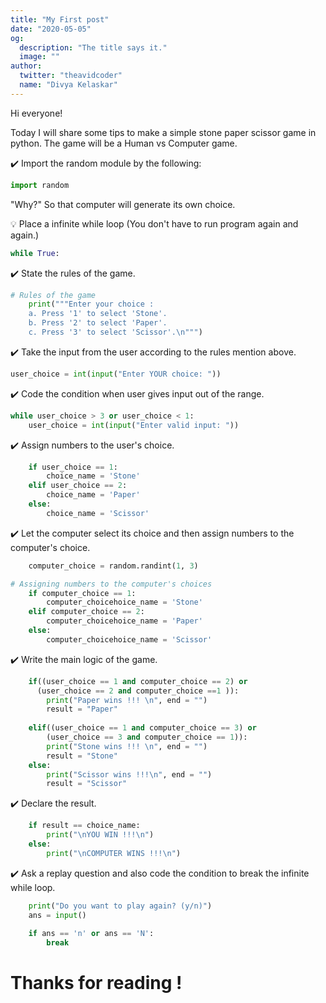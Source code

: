 ```yaml
---
title: "My First post"
date: "2020-05-05"
og:
  description: "The title says it."
  image: ""
author:
  twitter: "theavidcoder"
  name: "Divya Kelaskar"
---
```

Hi everyone!

Today I will share some tips to make a simple stone paper scissor game in python. The game will be a Human vs Computer game.

✔️ Import the random module by the following:
```python 
import random 
```
"Why?"
So that computer will generate its own choice.

💡 Place a infinite while loop (You don't have to run program  again and again.)
```python 
while True:
```
✔️ State the rules of the game.
```python 
# Rules of the game   
    print("""Enter your choice : 
    a. Press '1' to select 'Stone'. 
    b. Press '2' to select 'Paper'.
    c. Press '3' to select 'Scissor'.\n""")  
```
✔️ Take the input from the user according to the rules mention above.
```python 
user_choice = int(input("Enter YOUR choice: ")) 
```
✔️ Code the condition when user gives input out of the range.
```python 
while user_choice > 3 or user_choice < 1:
    user_choice = int(input("Enter valid input: ")) 
```
✔️ Assign numbers to the user's choice.
```python 
    if user_choice == 1: 
        choice_name = 'Stone'
    elif user_choice == 2: 
        choice_name = 'Paper'
    else: 
        choice_name = 'Scissor'
```
✔️ Let the computer select its choice and then assign numbers to the computer's choice.
```python
    computer_choice = random.randint(1, 3)  

# Assigning numbers to the computer's choices
    if computer_choice == 1: 
        computer_choicehoice_name = 'Stone'
    elif computer_choice == 2: 
        computer_choicehoice_name = 'Paper'
    else: 
        computer_choicehoice_name = 'Scissor'
```
✔️ Write the main logic of the game.
```python 
    if((user_choice == 1 and computer_choice == 2) or
      (user_choice == 2 and computer_choice ==1 )): 
        print("Paper wins !!! \n", end = "") 
        result = "Paper"
          
    elif((user_choice == 1 and computer_choice == 3) or
        (user_choice == 3 and computer_choice == 1)): 
        print("Stone wins !!! \n", end = "") 
        result = "Stone"
    else: 
        print("Scissor wins !!!\n", end = "") 
        result = "Scissor"
```
✔️ Declare the result.
```python 
    if result == choice_name: 
        print("\nYOU WIN !!!\n") 
    else: 
        print("\nCOMPUTER WINS !!!\n") 
```
✔️ Ask a replay question and also code the condition to break the infinite while loop.
```python
    print("Do you want to play again? (y/n)") 
    ans = input() 
  
    if ans == 'n' or ans == 'N': 
        break
```

# Thanks for reading !